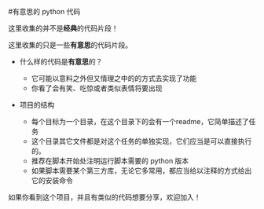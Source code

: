 #有意思的 python 代码

这里收集的并不是**经典**的代码片段！  

这里收集的只是一些**有意思**的代码片段。

* 什么样的代码是**有意思**的？
   * 它可能以意料之外但又情理之中的的方式去实现了功能
   * 你看了会有笑、吃惊或者类似表情将要出现

* 项目的结构
   * 每个目标为一个目录，在这个目录下的会有一个readme，它简单描述了任务
   * 这个目录其它文件都是对这个任务的单独实现，它们应当是可以直接执行的。
   * 推荐在脚本开始处注明运行脚本需要的 python 版本
   * 如果脚本需要某个第三方库，无论它多常用，都应当给以注释的方式给出它的安装命令

如果你看到这个项目，并且有类似的代码想要分享，欢迎加入！

